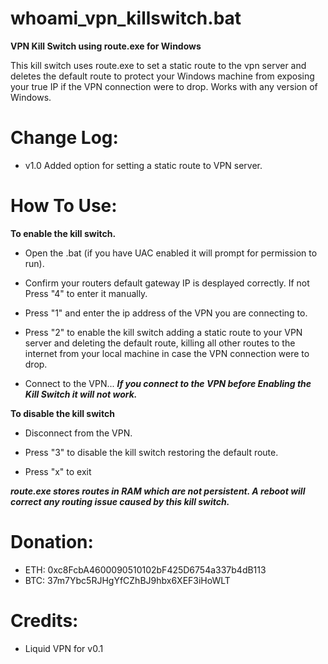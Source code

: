 # whoami_vpn_killswitch.bat
**VPN Kill Switch using route.exe for Windows**

This kill switch uses route.exe to set a static route to the vpn server and deletes the default route to protect your Windows machine from exposing your true IP if the VPN connection were to drop.
Works with any version of Windows.

# Change Log:
- v1.0 Added option for setting a static route to VPN server.

# How To Use:

**To enable the kill switch.**
- Open the .bat (if you have UAC enabled it will prompt for permission to run).

- Confirm your routers default gateway IP is desplayed correctly. If not Press "4" to enter it manually.

- Press "1" and enter the ip address of the VPN you are connecting to.

- Press "2" to enable the kill switch adding a static route to your VPN server and deleting the default route, killing all other routes to the internet from your local machine in case the VPN connection were to drop.

- Connect to the VPN... ***If you connect to the VPN before Enabling the Kill Switch it will not work.***


**To disable the kill switch**
- Disconnect from the VPN.

- Press "3" to disable the kill switch restoring the default route.

- Press "x" to exit

***route.exe stores routes in RAM which are not persistent. A reboot will correct any routing issue caused by this kill switch.***

# Donation:
- ETH: 0xc8FcbA4600090510102bF425D6754a337b4dB113
- BTC: 37m7Ybc5RJHgYfCZhBJ9hbx6XEF3iHoWLT

# Credits:
- Liquid VPN for v0.1
